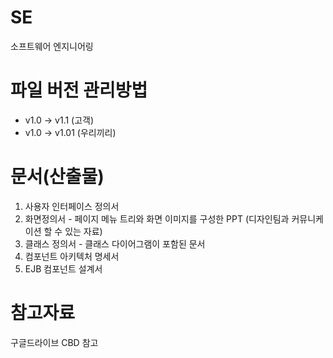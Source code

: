 # SE
소프트웨어 엔지니어링

# 파일 버전 관리방법
- v1.0 → v1.1 (고객)
- v1.0 → v1.01 (우리끼리)

# 문서(산출물)
1. 사용자 인터페이스 정의서
2. 화면정의서 - 페이지 메뉴 트리와 화면 이미지를 구성한 PPT (디자인팀과 커뮤니케이션 할 수 있는 자료)
3. 클래스 정의서 - 클래스 다이어그램이 포함된 문서
4. 컴포넌트 아키텍처 명세서
7. EJB 컴포넌트 설계서

# 참고자료
구글드라이브 CBD 참고